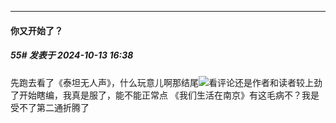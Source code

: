 ﻿
*****

####  你又开始了？  
##### 55#       发表于 2024-10-13 16:38

先跑去看了《泰坦无人声》，什么玩意儿啊那结尾<img src="https://static.saraba1st.com/image/smiley/face2017/001.png" referrerpolicy="no-referrer">看评论还是作者和读者较上劲了开始瞎编，我真是服了，能不能正常点
《我们生活在南京》有这毛病不？我是受不了第二通折腾了

